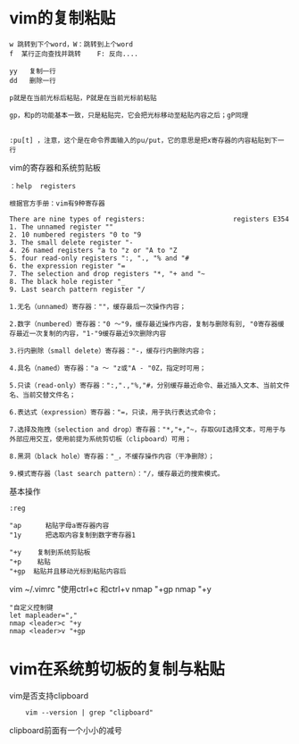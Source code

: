 # vim的复制粘贴
    w 跳转到下个word，W：跳转到上个word
    f  某行正向查找并跳转    F: 反向....

    yy   复制一行
    dd   删除一行

    p就是在当前光标后粘贴，P就是在当前光标前粘贴

    gp，和p的功能基本一致，只是粘贴完，它会把光标移动至粘贴内容之后；gP同理

    
    :pu[t] ，注意，这个是在命令界面输入的pu/put，它的意思是把x寄存器的内容粘贴到下一行

vim的寄存器和系统剪贴板

    ：help  registers

    根据官方手册：vim有9种寄存器

    There are nine types of registers:                      registers E354
    1. The unnamed register ""
    2. 10 numbered registers "0 to "9
    3. The small delete register "-
    4. 26 named registers "a to "z or "A to "Z
    5. four read-only registers ":, "., "% and "#
    6. the expression register "=
    7. The selection and drop registers "*, "+ and "~
    8. The black hole register "_
    9. Last search pattern register "/

    1.无名（unnamed）寄存器：""，缓存最后一次操作内容；

    2.数字（numbered）寄存器："0 ～"9，缓存最近操作内容，复制与删除有别, "0寄存器缓存最近一次复制的内容，"1-"9缓存最近9次删除内容

    3.行内删除（small delete）寄存器："-，缓存行内删除内容；

    4.具名（named）寄存器："a ～ "z或"A - "0Z，指定时可用；

    5.只读（read-only）寄存器：":,".,"%,"#，分别缓存最近命令、最近插入文本、当前文件名、当前交替文件名；

    6.表达式（expression）寄存器："=，只读，用于执行表达式命令；

    7.选择及拖拽（selection and drop）寄存器："*,"+,"~，存取GUI选择文本，可用于与外部应用交互，使用前提为系统剪切板（clipboard）可用；

    8.黑洞（black hole）寄存器："_，不缓存操作内容（干净删除）；

    9.模式寄存器（last search pattern）："/，缓存最近的搜索模式。

基本操作

    :reg

    "ap      粘贴字母a寄存器内容
    "1y      把选取内容复制到数字寄存器1

    "+y    复制到系统剪贴板
    "+p    粘贴
    "+gp  粘贴并且移动光标到粘贴内容后

vim ~/.vimrc
    "使用ctrl+c  和ctrl+v
    nmap <c-v> "+gp
    nmap <c-c> "+y

    
    "自定义控制键
    let mapleader=","
    nmap <leader>c "+y
    nmap <leader>v "+gp
    
# vim在系统剪切板的复制与粘贴
vim是否支持clipboard

```
    vim --version | grep "clipboard"
```

clipboard前面有一个小小的减号